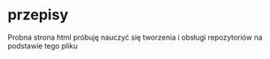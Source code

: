 # przepisy
Probna strona html
próbuję nauczyć się tworzenia i obsługi repozytoriów na podstawie tego pliku
